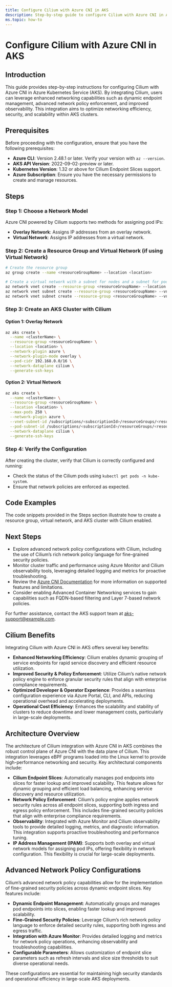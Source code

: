 ```yaml
---
title: Configure Cilium with Azure CNI in AKS
description: Step-by-step guide to configure Cilium with Azure CNI in Azure Kubernetes Service (AKS).
ms.topic: how-to
---
```


# Configure Cilium with Azure CNI in AKS

## Introduction
This guide provides step-by-step instructions for configuring Cilium with Azure CNI in Azure Kubernetes Service (AKS). By integrating Cilium, users can leverage enhanced networking capabilities such as dynamic endpoint management, advanced network policy enforcement, and improved observability. This integration aims to optimize networking efficiency, security, and scalability within AKS clusters.

## Prerequisites
Before proceeding with the configuration, ensure that you have the following prerequisites:

- **Azure CLI**: Version 2.48.1 or later. Verify your version with `az --version`.
- **AKS API Version**: 2022-09-02-preview or later.
- **Kubernetes Version**: 1.32 or above for Cilium Endpoint Slices support.
- **Azure Subscription**: Ensure you have the necessary permissions to create and manage resources.

## Steps

### Step 1: Choose a Network Model
Azure CNI powered by Cilium supports two methods for assigning pod IPs:
- **Overlay Network**: Assigns IP addresses from an overlay network.
- **Virtual Network**: Assigns IP addresses from a virtual network.

### Step 2: Create a Resource Group and Virtual Network (if using Virtual Network)
```bash
# Create the resource group
az group create --name <resourceGroupName> --location <location>

# Create a virtual network with a subnet for nodes and a subnet for pods
az network vnet create --resource-group <resourceGroupName> --location <location> --name <vnetName> --address-prefixes <address prefix, example: 10.0.0.0/8> -o none
az network vnet subnet create --resource-group <resourceGroupName> --vnet-name <vnetName> --name nodesubnet --address-prefixes <address prefix, example: 10.240.0.0/16> -o none
az network vnet subnet create --resource-group <resourceGroupName> --vnet-name <vnetName> --name podsubnet --address-prefixes <address prefix, example: 10.241.0.0/16> -o none
```

### Step 3: Create an AKS Cluster with Cilium
#### Option 1: Overlay Network
```bash
az aks create \
  --name <clusterName> \
  --resource-group <resourceGroupName> \
  --location <location> \
  --network-plugin azure \
  --network-plugin-mode overlay \
  --pod-cidr 192.168.0.0/16 \
  --network-dataplane cilium \
  --generate-ssh-keys
```

#### Option 2: Virtual Network
```bash
az aks create \
  --name <clusterName> \
  --resource-group <resourceGroupName> \
  --location <location> \
  --max-pods 250 \
  --network-plugin azure \
  --vnet-subnet-id /subscriptions/<subscriptionId>/resourceGroups/<resourceGroupName>/providers/Microsoft.Network/virtualNetworks/<vnetName>/subnets/nodesubnet \
  --pod-subnet-id /subscriptions/<subscriptionId>/resourceGroups/<resourceGroupName>/providers/Microsoft.Network/virtualNetworks/<vnetName>/subnets/podsubnet \
  --network-dataplane cilium \
  --generate-ssh-keys
```

### Step 4: Verify the Configuration
After creating the cluster, verify that Cilium is correctly configured and running:
- Check the status of the Cilium pods using `kubectl get pods -n kube-system`.
- Ensure that network policies are enforced as expected.

## Code Examples
The code snippets provided in the Steps section illustrate how to create a resource group, virtual network, and AKS cluster with Cilium enabled.

## Next Steps
- Explore advanced network policy configurations with Cilium, including the use of Cilium’s rich network policy language for fine-grained security policies.
- Monitor cluster traffic and performance using Azure Monitor and Cilium observability tools, leveraging detailed logging and metrics for proactive troubleshooting.
- Review the [Azure CNI Documentation](https://learn.microsoft.com/en-us/azure/aks/azure-cni-powered-by-cilium) for more information on supported features and limitations.
- Consider enabling Advanced Container Networking services to gain capabilities such as FQDN-based filtering and Layer 7-based network policies.

For further assistance, contact the AKS support team at aks-support@example.com.

## Cilium Benefits

Integrating Cilium with Azure CNI in AKS offers several key benefits:

- **Enhanced Networking Efficiency**: Cilium enables dynamic grouping of service endpoints for rapid service discovery and efficient resource utilization.
- **Improved Security & Policy Enforcement**: Utilize Cilium’s native network policy engine to enforce granular security rules that align with enterprise compliance requirements.
- **Optimized Developer & Operator Experience**: Provides a seamless configuration experience via Azure Portal, CLI, and APIs, reducing operational overhead and accelerating deployments.
- **Operational Cost Efficiency**: Enhances the scalability and stability of clusters to reduce downtime and lower management costs, particularly in large-scale deployments.

## Architecture Overview

The architecture of Cilium integration with Azure CNI in AKS combines the robust control plane of Azure CNI with the data plane of Cilium. This integration leverages eBPF programs loaded into the Linux kernel to provide high-performance networking and security. Key architectural components include:

- **Cilium Endpoint Slices**: Automatically manages pod endpoints into slices for faster lookup and improved scalability. This feature allows for dynamic grouping and efficient load balancing, enhancing service discovery and resource utilization.
- **Network Policy Enforcement**: Cilium’s policy engine applies network security rules across all endpoint slices, supporting both ingress and egress policy enforcement. This includes fine-grained security policies that align with enterprise compliance requirements.
- **Observability**: Integrated with Azure Monitor and Cilium observability tools to provide detailed logging, metrics, and diagnostic information. This integration supports proactive troubleshooting and performance tuning.
- **IP Address Management (IPAM)**: Supports both overlay and virtual network models for assigning pod IPs, offering flexibility in network configuration. This flexibility is crucial for large-scale deployments.

## Advanced Network Policy Configurations

Cilium’s advanced network policy capabilities allow for the implementation of fine-grained security policies across dynamic endpoint slices. Key features include:

- **Dynamic Endpoint Management**: Automatically groups and manages pod endpoints into slices, enabling faster lookup and improved scalability.
- **Fine-Grained Security Policies**: Leverage Cilium’s rich network policy language to enforce detailed security rules, supporting both ingress and egress traffic.
- **Integration with Azure Monitor**: Provides detailed logging and metrics for network policy operations, enhancing observability and troubleshooting capabilities.
- **Configurable Parameters**: Allows customization of endpoint slice parameters such as refresh intervals and slice size thresholds to suit diverse operational needs.

These configurations are essential for maintaining high security standards and operational efficiency in large-scale AKS deployments.
